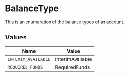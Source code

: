 # BalanceType

This is an enumeration of the balance types of an account.


## Values

| Name                | Value               |
| ------------------- | ------------------- |
| `INTERIM_AVAILABLE` | InterimAvailable    |
| `REQUIRED_FUNDS`    | RequiredFunds       |